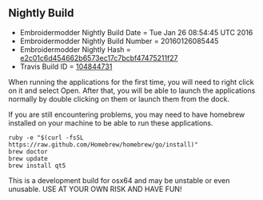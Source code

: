 
Nightly Build
------------------------------

* Embroidermodder Nightly Build Date = Tue Jan 26 08:54:45 UTC 2016
* Embroidermodder Nightly Build Number = 20160126085445
* Embroidermodder Nightly Hash = [e2c01c6d454662b6573ec17c7bcbf47475211f27](https://github.com/Embroidermodder/Embroidermodder/commit/e2c01c6d454662b6573ec17c7bcbf47475211f27)
* Travis Build ID = [104844731](https://travis-ci.org/Embroidermodder/Embroidermodder/builds/104844731)

When running the applications for the first time, you will need to right click on it and select Open.
After that, you will be able to launch the applications normally by double clicking on them or launch them from the dock.

If you are still encountering problems, you may need to have homebrew installed on your machine to be able to run these applications.
```
ruby -e "$(curl -fsSL https://raw.github.com/Homebrew/homebrew/go/install)"
brew doctor
brew update
brew install qt5
```

This is a development build for osx64 and may be unstable or even unusable.
USE AT YOUR OWN RISK AND HAVE FUN!

